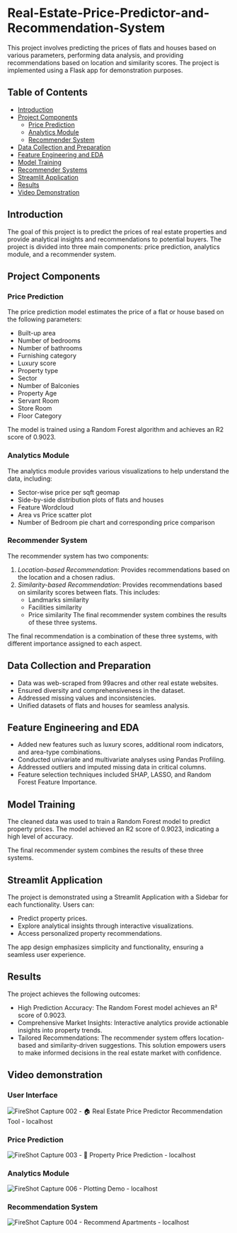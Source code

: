 # Real-Estate-Price-Predictor-and-Recommendation-System

This project involves predicting the prices of flats and houses based on various parameters, performing data analysis, and providing recommendations based on location and similarity scores. The project is implemented using a Flask app for demonstration purposes.

## Table of Contents

- [Introduction](#introduction)
- [Project Components](#project-components)
  - [Price Prediction](#price-prediction)
  - [Analytics Module](#analytics-module)
  - [Recommender System](#recommender-system)
- [Data Collection and Preparation](#data-collection-and-preparation)
- [Feature Engineering and EDA](#feature-engineering-and-eda)
- [Model Training](#model-training)
- [Recommender Systems](#recommender-systems)
- [Streamlit Application](#streamlit-application)
- [Results](#results)
- [Video Demonstration](#video-demonstration)

## Introduction

The goal of this project is to predict the prices of real estate properties and provide analytical insights and recommendations to potential buyers. The project is divided into three main components: price prediction, analytics module, and a recommender system.

## Project Components

### Price Prediction

The price prediction model estimates the price of a flat or house based on the following parameters:
- Built-up area
- Number of bedrooms
- Number of bathrooms
- Furnishing category
- Luxury score
- Property type
- Sector
- Number of Balconies
- Property Age
- Servant Room
- Store Room
- Floor Category

The model is trained using a Random Forest algorithm and achieves an R2 score of 0.9023.

### Analytics Module

The analytics module provides various visualizations to help understand the data, including:
- Sector-wise price per sqft geomap
- Side-by-side distribution plots of flats and houses
- Feature Wordcloud
- Area vs Price scatter plot
- Number of Bedroom pie chart and corresponding price comparison

### Recommender System

The recommender system has two components:
1. *Location-based Recommendation*: Provides recommendations based on the location and a chosen radius.
2. *Similarity-based Recommendation*: Provides recommendations based on similarity scores between flats. This includes:
   - Landmarks similarity
   - Facilities similarity
   - Price similarity
     The final recommender system combines the results of these three systems.

The final recommendation is a combination of these three systems, with different importance assigned to each aspect.

## Data Collection and Preparation

* Data was web-scraped from 99acres and other real estate websites.
* Ensured diversity and comprehensiveness in the dataset.
* Addressed missing values and inconsistencies.
* Unified datasets of flats and houses for seamless analysis.

## Feature Engineering and EDA

* Added new features such as luxury scores, additional room indicators, and area-type combinations.
* Conducted univariate and multivariate analyses using Pandas Profiling.
* Addressed outliers and imputed missing data in critical columns.
* Feature selection techniques included SHAP, LASSO, and Random Forest Feature Importance.

## Model Training

The cleaned data was used to train a Random Forest model to predict property prices. The model achieved an R2 score of 0.9023, indicating a high level of accuracy.

The final recommender system combines the results of these three systems.

## Streamlit Application

The project is demonstrated using a Streamlit Application with a Sidebar for each functionality. Users can:
- Predict property prices.
- Explore analytical insights through interactive visualizations.
- Access personalized property recommendations.

The app design emphasizes simplicity and functionality, ensuring a seamless user experience.

## Results

The project achieves the following outcomes:

* High Prediction Accuracy: The Random Forest model achieves an R² score of 0.9023.
* Comprehensive Market Insights: Interactive analytics provide actionable insights into property trends.
* Tailored Recommendations: The recommender system offers location-based and similarity-driven suggestions.
This solution empowers users to make informed decisions in the real estate market with confidence.

## Video demonstration

### User Interface
![FireShot Capture 002 - 🏠 Real Estate Price Predictor   Recommendation Tool - localhost](https://github.com/user-attachments/assets/91d0ac8d-bc8e-4a0d-b2de-caefa64fb95c)

### Price Prediction
![FireShot Capture 003 - 🏡 Property Price Prediction - localhost](https://github.com/user-attachments/assets/12354cb0-dba8-4338-a80e-33995544c389)

### Analytics Module
![FireShot Capture 006 - Plotting Demo - localhost](https://github.com/user-attachments/assets/c9408fbf-43e0-4d3c-8f67-7aad22831a9e)

### Recommendation System
![FireShot Capture 004 - Recommend Apartments - localhost](https://github.com/user-attachments/assets/122e7305-4d44-40a4-861a-2a0617a877e0)
